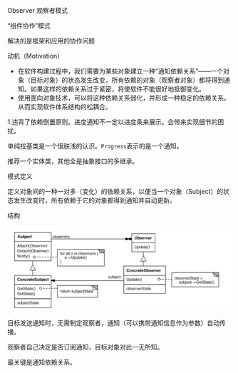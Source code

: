 Observer 观察者模式

“组件协作”模式

解决的是框架和应用的协作问题

动机（Motivation）

- 在软件构建过程中，我们需要为某些对象建立一种“通知依赖关系“——一个对象（目标对象）的状态发生改变，所有依赖的对象（观察者对象）都将得到通知。如果这样的依赖关系过于紧密，将使软件不能很好地抵御变化。
- 使用面向对象技术，可以将这种依赖关系弱化，并形成一种稳定的依赖关系。从而实现软件体系结构的松耦合。



1.违背了依赖倒置原则。进度通知不一定以进度条来展示。会带来实现细节的困扰。

单纯找基类是一个很肤浅的认识。`Progress`表示的是一个通知。

推荐一个实体类，其他全是抽象接口的多继承。



模式定义

定义对象间的一种一对多（变化）的依赖关系，以便当一个对象（Subject）的状态发生改变时，所有依赖于它的对象都得到通知并自动更新。



结构

![image-20220721152310011](Observer.assets/image-20220721152310011.png)



目标发送通知时，无需制定观察者，通知（可以携带通知信息作为参数）自动传播。

观察者自己决定是否订阅通知，目标对象对此一无所知。

最关键是通知依赖关系。